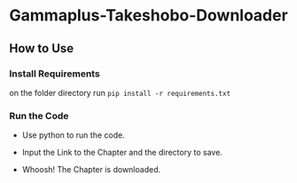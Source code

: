 # Gammaplus-Takeshobo-Downloader

## How to Use

### Install Requirements
on the folder directory run `pip install -r requirements.txt`

### Run the Code
- Use python to run the code.

- Input the Link to the Chapter and the directory to save.

- Whoosh! The Chapter is downloaded.
